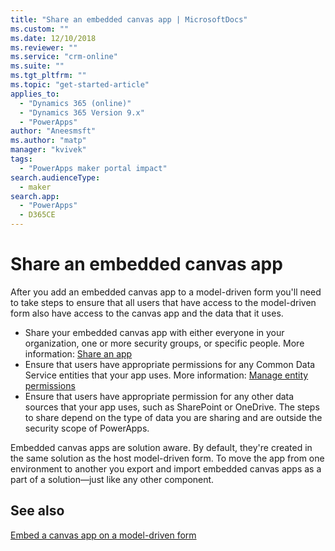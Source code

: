 ```yaml
---
title: "Share an embedded canvas app | MicrosoftDocs"
ms.custom: ""
ms.date: 12/10/2018
ms.reviewer: ""
ms.service: "crm-online"
ms.suite: ""
ms.tgt_pltfrm: ""
ms.topic: "get-started-article"
applies_to: 
  - "Dynamics 365 (online)"
  - "Dynamics 365 Version 9.x"
  - "PowerApps"
author: "Aneesmsft"
ms.author: "matp"
manager: "kvivek"
tags: 
  - "PowerApps maker portal impact"
search.audienceType: 
  - maker
search.app: 
  - "PowerApps"
  - D365CE
---
```

# Share an embedded canvas app

After you add an embedded canvas app to a model-driven form you'll need to take steps to ensure that all users that have access to the model-driven form also have access to the canvas app and the data that it uses.
-	Share your embedded canvas app with either everyone in your organization, one or more security groups, or specific people. More information: [Share an app](../canvas-apps/share-app.md#share-an-app)
-	Ensure that users have appropriate permissions for any Common Data Service entities that your app uses. More information: [Manage entity permissions](../canvas-apps/share-app.md#manage-entity-permissions)
-	Ensure that users have appropriate permission for any other data sources that your app uses, such as SharePoint or OneDrive. The steps to share depend on the type of data you are sharing and are outside the security scope of PowerApps.

Embedded canvas apps are solution aware. By default, they're created in the same solution as the host model-driven form. To move the app from one environment to another you export and import embedded canvas apps as a part of a solution&mdash;just like any other component.

## See also
[Embed a canvas app on a model-driven form](embed-canvas-app-in-form.md)


